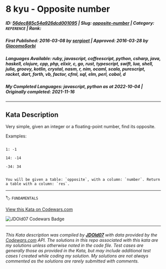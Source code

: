 # 8 kyu - Opposite number

##### **ID**: [56dec885c54a926dcd001095](https://www.codewars.com/kata/56dec885c54a926dcd001095) | **Slug**: [opposite-number](https://www.codewars.com/kata/56dec885c54a926dcd001095) | **Category**: `REFERENCE` | **Rank**: <span style="color:white">8 kyu</span>

##### **First Published**: 2016-03-08 ***by*** [sergioet](https://www.codewars.com/users/sergioet) | **Approved**: 2016-03-28 ***by*** [GiacomoSorbi](https://www.codewars.com/users/GiacomoSorbi)

##### **Languages Available**: ruby, javascript, coffeescript, python, csharp, java, haskell, clojure, cpp, php, elixir, c, go, rust, typescript, swift, lua, shell, julia, groovy, kotlin, crystal, nasm, r, nim, ocaml, scala, purescript, racket, dart, forth, vb, factor, cfml, sql, elm, perl, cobol, d

##### **My Completed Languages**: javascript, python ***as at*** 2022-10-04 | **Originally completed**: 2021-11-16

---

## Kata Description


Very simple, given an integer or a floating-point number, find its opposite.



Examples:

```

1: -1

14: -14

-34: 34

```



~~~if:sql

You will be given a table: `opposite`, with a column: `number`. Return a table with a column: `res`.

~~~



---


🏷 `FUNDAMENTALS`


[View this Kata on Codewars.com](https://www.codewars.com/kata/56dec885c54a926dcd001095)

![](https://www.codewars.com/users/jdold07/badges/large "JDOld07 Codewars Badge")

---

###### *This Kata description was compiled by [**JDOld07**](https://tpstech.dev) with data provided by the [Codewars.com](https://www.codewars.com) API.  The solutions in this repo associated with this kata are my solutions unless otherwise noted in the code file.  Test cases are generally those as provided in the Kata, but may include additional test cases I created while coding my solution.  My solutions are not always commented as the solutions are rarely submitted with comments.*
